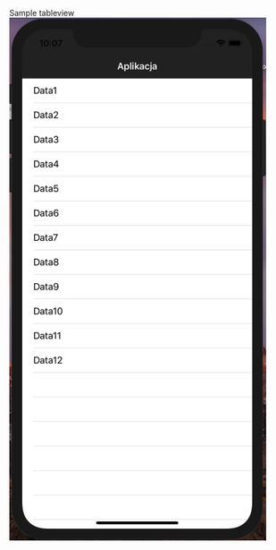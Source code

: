
Sample tableview
![alt text](https://github.com/Precho/TableViewSwift/blob/master/Zrzut%20ekranu%202019-09-10%20o%2022.07.27.png?raw=true)

